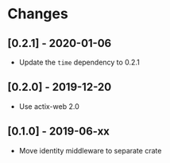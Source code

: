 # Changes

## [0.2.1] - 2020-01-06

* Update the `time` dependency to 0.2.1

## [0.2.0] - 2019-12-20

* Use actix-web 2.0

## [0.1.0] - 2019-06-xx

* Move identity middleware to separate crate
